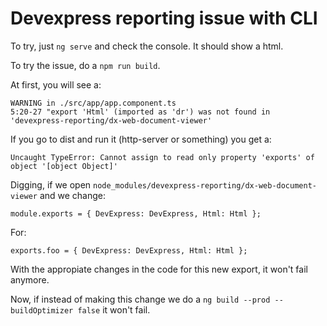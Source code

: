 # Devexpress reporting issue with CLI

To try, just `ng serve` and check the console. It should show a html.

To try the issue, do a `npm run build`.

At first, you will see a:

```
WARNING in ./src/app/app.component.ts
5:20-27 "export 'Html' (imported as 'dr') was not found in 'devexpress-reporting/dx-web-document-viewer'
```

If you go to dist and run it (http-server or something) you get a:

`Uncaught TypeError: Cannot assign to read only property 'exports' of object '[object Object]'`

Digging, if we open `node_modules/devexpress-reporting/dx-web-document-viewer` and we change:

```
module.exports = { DevExpress: DevExpress, Html: Html };
```

For:

```
exports.foo = { DevExpress: DevExpress, Html: Html };
```

With the appropiate changes in the code for this new export, it won't fail anymore.

Now, if instead of making this change we do a `ng build --prod --buildOptimizer false` it won't fail.
